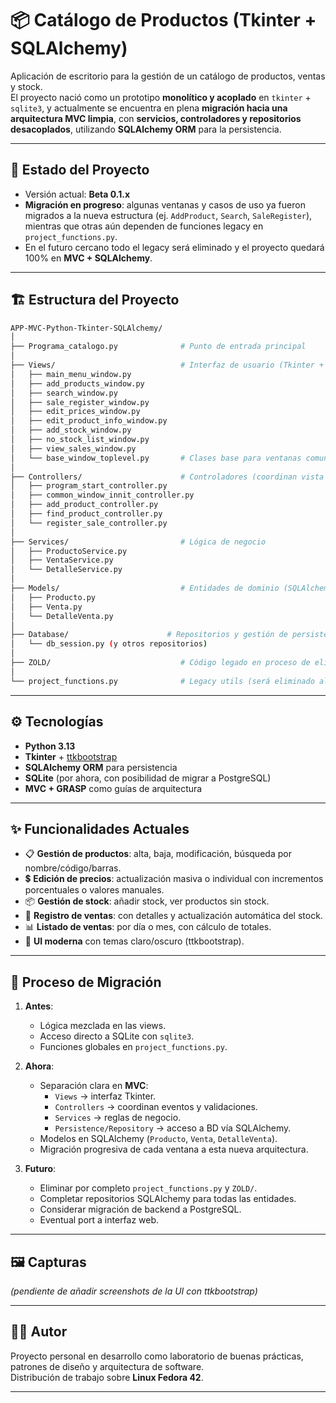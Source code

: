 # 📦 Catálogo de Productos (Tkinter + SQLAlchemy)

Aplicación de escritorio para la gestión de un catálogo de productos, ventas y stock.  
El proyecto nació como un prototipo **monolítico y acoplado** en `tkinter` + `sqlite3`, y actualmente se encuentra en plena **migración hacia una arquitectura MVC limpia**, con **servicios, controladores y repositorios desacoplados**, utilizando **SQLAlchemy ORM** para la persistencia.

---

## 🚀 Estado del Proyecto
- Versión actual: **Beta 0.1.x**
- **Migración en progreso**: algunas ventanas y casos de uso ya fueron migrados a la nueva estructura (ej. `AddProduct`, `Search`, `SaleRegister`), mientras que otras aún dependen de funciones legacy en `project_functions.py`.  
- En el futuro cercano todo el legacy será eliminado y el proyecto quedará 100% en **MVC + SQLAlchemy**.

---

## 🏗️ Estructura del Proyecto

```bash
APP-MVC-Python-Tkinter-SQLAlchemy/
│
├── Programa_catalogo.py              # Punto de entrada principal
│
├── Views/                            # Interfaz de usuario (Tkinter + ttkbootstrap)
│   ├── main_menu_window.py
│   ├── add_products_window.py
│   ├── search_window.py
│   ├── sale_register_window.py
│   ├── edit_prices_window.py
│   ├── edit_product_info_window.py
│   ├── add_stock_window.py
│   ├── no_stock_list_window.py
│   ├── view_sales_window.py
│   └── base_window_toplevel.py       # Clases base para ventanas comunes
│
├── Controllers/                      # Controladores (coordinan vista ↔ servicio)
│   ├── program_start_controller.py
│   ├── common_window_innit_controller.py
│   ├── add_product_controller.py
│   ├── find_product_controller.py
│   └── register_sale_controller.py
│
├── Services/                         # Lógica de negocio
│   ├── ProductoService.py
│   ├── VentaService.py
│   └── DetalleService.py
│
├── Models/                           # Entidades de dominio (SQLAlchemy ORM)
│   ├── Producto.py
│   ├── Venta.py
│   └── DetalleVenta.py
│
├── Database/                      # Repositorios y gestión de persistencia
│   └── db_session.py (y otros repositorios)
│
├── ZOLD/                             # Código legado en proceso de eliminación
│
└── project_functions.py              # Legacy utils (será eliminado al final)
```

---

## ⚙️ Tecnologías

- **Python 3.13**
- **Tkinter** + [ttkbootstrap](https://ttkbootstrap.readthedocs.io/en/latest/)  
- **SQLAlchemy ORM** para persistencia
- **SQLite** (por ahora, con posibilidad de migrar a PostgreSQL)
- **MVC + GRASP** como guías de arquitectura

---

## ✨ Funcionalidades Actuales

- 📋 **Gestión de productos**: alta, baja, modificación, búsqueda por nombre/código/barras.  
- 💲 **Edición de precios**: actualización masiva o individual con incrementos porcentuales o valores manuales.  
- 📦 **Gestión de stock**: añadir stock, ver productos sin stock.  
- 🛒 **Registro de ventas**: con detalles y actualización automática del stock.  
- 📊 **Listado de ventas**: por día o mes, con cálculo de totales.  
- 🎨 **UI moderna** con temas claro/oscuro (ttkbootstrap).  

---

## 🔄 Proceso de Migración

1. **Antes**:  
   - Lógica mezclada en las views.  
   - Acceso directo a SQLite con `sqlite3`.  
   - Funciones globales en `project_functions.py`.

2. **Ahora**:  
   - Separación clara en **MVC**:
     - `Views` → interfaz Tkinter.  
     - `Controllers` → coordinan eventos y validaciones.  
     - `Services` → reglas de negocio.  
     - `Persistence/Repository` → acceso a BD vía SQLAlchemy.  
   - Modelos en SQLAlchemy (`Producto`, `Venta`, `DetalleVenta`).  
   - Migración progresiva de cada ventana a esta nueva arquitectura.  

3. **Futuro**:
   - Eliminar por completo `project_functions.py` y `ZOLD/`.  
   - Completar repositorios SQLAlchemy para todas las entidades.  
   - Considerar migración de backend a PostgreSQL.  
   - Eventual port a interfaz web.  

---

## 🖼️ Capturas

*(pendiente de añadir screenshots de la UI con ttkbootstrap)*

---

## 👨‍💻 Autor
Proyecto personal en desarrollo como laboratorio de buenas prácticas, patrones de diseño y arquitectura de software.  
Distribución de trabajo sobre **Linux Fedora 42**.  

---
